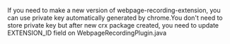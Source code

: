 If you need to make a new version of webpage-recording-extension, you can use private key automatically generated by chrome.You don't need to store private key but after new crx package created, you need to update EXTENSION_ID field on WebpageRecordingPlugin.java
